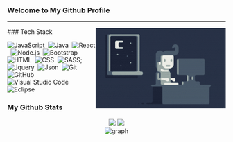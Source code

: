 ### Welcome to My Github Profile ###

***
<img alt="Night Coding" src="https://raw.githubusercontent.com/AVS1508/AVS1508/master/assets/Night-Coding.gif" align="right"/>
### Tech Stack


![JavaScript](https://img.shields.io/badge/-JavaScript-05122A?style=flat&logo=javascript)&nbsp;
![Java](https://img.shields.io/badge/-Java-05122A?style=flat&logo=Java&logoColor=FFA518)&nbsp;
![React](https://img.shields.io/badge/-React-05122A?style=flat&logo=react)&nbsp;
![Node.js](https://img.shields.io/badge/-Node.js-05122A?style=flat&logo=node.js)&nbsp;
![Bootstrap](https://img.shields.io/badge/-Bootstrap-05122A?style=flat&logo=bootstrap&logoColor=563D7C)\
![HTML](https://img.shields.io/badge/-HTML-05122A?style=flat&logo=HTML5)&nbsp;
![CSS](https://img.shields.io/badge/-CSS-05122A?style=flat&logo=CSS3&logoColor=1572B6)&nbsp;
![SASS](https://img.shields.io/badge/-SASS-05122A?style=flat&logo=sass&logoColor=563D7C);
![Jquery](https://img.shields.io/badge/-Jquery-05122A?style=flat&logo=jquery)&nbsp;
![Json](https://img.shields.io/badge/-Json-05122A?style=flat&logo=json)&nbsp;
![Git](https://img.shields.io/badge/-Git-05122A?style=flat&logo=git)&nbsp;
![GitHub](https://img.shields.io/badge/-GitHub-05122A?style=flat&logo=github)&nbsp;
![Visual Studio Code](https://img.shields.io/badge/-Visual%20Studio%20Code-05122A?style=flat&logo=visual-studio-code&logoColor=007ACC)&nbsp;
![Eclipse](https://img.shields.io/badge/-Eclipse-05122A?style=flat&logo=eclipse-ide&logoColor=2C2255)

### My Github Stats ###

<div align="center">
<a>
  <img src="https://github-readme-stats.vercel.app/api?username=abdelhamid1A&theme=tokyonight&show_icons=true" height=200 />
</a>
<a>
  <img src="https://github-readme-stats.vercel.app/api/top-langs/?username=abdelhamid1A&langs_count=5&theme=tokyonight" height=200 />
</a>
<br>
<a>
  <img src="https://activity-graph.herokuapp.com/graph?username=othmanehannoun&theme=rogue" height=250 alt="graph"/>
</a>
</div>



